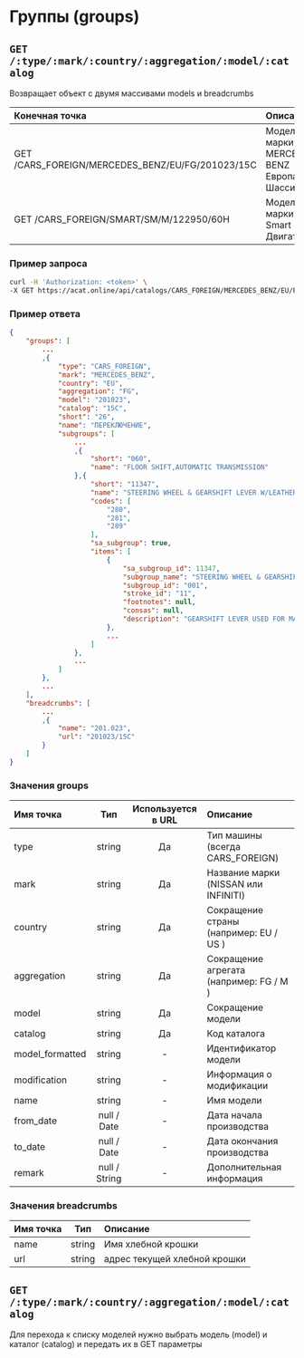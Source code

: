 # Группы (groups)

## `GET /:type/:mark/:country/:aggregation/:model/:catalog`

Возвращает объект с двумя массивами models и breadcrumbs

| Конечная точка | Описание |
| :---- | :--------------- |
| GET /CARS_FOREIGN/MERCEDES_BENZ/EU/FG/201023/15C | Модели марки MERCEDES BENZ Европа Шасси |
| GET /CARS_FOREIGN/SMART/SM/M/122950/60H | Модели марки Smart Двигатель |

### Пример запроса

```bash
curl -H 'Authorization: <token>' \
-X GET https://acat.online/api/catalogs/CARS_FOREIGN/MERCEDES_BENZ/EU/FG/201023/15C
```

### Пример ответа

```json
{
    "groups": [
        ...
        ,{
            "type": "CARS_FOREIGN",
            "mark": "MERCEDES_BENZ",
            "country": "EU",
            "aggregation": "FG",
            "model": "201023",
            "catalog": "15C",
            "short": "26",
            "name": "ПЕРЕКЛЮЧЕНИЕ",
            "subgroups": [
                ...
                ,{
                    "short": "060",
                    "name": "FLOOR SHIFT,AUTOMATIC TRANSMISSION"
                },{
                    "short": "11347",
                    "name": "STEERING WHEEL & GEARSHIFT LEVER W/LEATHER COVER (FOR TYPE 124, SEE STANDARD MICROFICHE)",
                    "codes": [
                        "280",
                        "281",
                        "289"
                    ],
                    "sa_subgroup": true,
                    "items": [
                        {
                            "sa_subgroup_id": 11347,
                            "subgroup_name": "STEERING WHEEL & GEARSHIFT LEVER W/LEATHER COVER (FOR TYPE 124, SEE STANDARD MIC",
                            "subgroup_id": "001",
                            "stroke_id": "11",
                            "footnotes": null,
                            "consas": null,
                            "description": "GEARSHIFT LEVER USED FOR MANUAL FIVE-SPEEDTRANSMISSION, SEE SA 11 245",
                        },
                        ...
                    ]
                },
                ...
            ]
        },
        ...
    ],
    "breadcrumbs": [
        ...
        ,{
            "name": "201.023",
            "url": "201023/15C"
        }
    ]
}
```

### Значения groups

| Имя точка | Тип | Используется в URL | Описание |
| :---- | :------: | :------: | :--------------- |
| type | string | Да | Тип машины (всегда CARS_FOREIGN) |
| mark | string | Да | Название марки (NISSAN или INFINITI) |
| country | string | Да | Сокращение страны (например: EU / US ) |
| aggregation | string | Да | Сокращение агрегата (например: FG / M ) |
| model | string | Да | Сокращение модели |
| catalog | string | Да | Код каталога |
| model_formatted | string | - | Идентификатор модели |
| modification | string | - | Информация о модификации |
| name | string | - | Имя модели |
| from_date | null / Date | - | Дата начала производства |
| to_date | null / Date | - | Дата окончания производства |
| remark | null / String | - | Дополнительная информация |

### Значения breadcrumbs

| Имя точка | Тип | Описание |
| :---- | :------: | :--------------- |
| name | string | Имя хлебной крошки |
| url | string | адрес текущей хлебной крошки |


## `GET /:type/:mark/:country/:aggregation/:model/:catalog`

Для перехода к списку моделей нужно выбрать модель (model) и каталог (catalog) и передать их в GET параметры